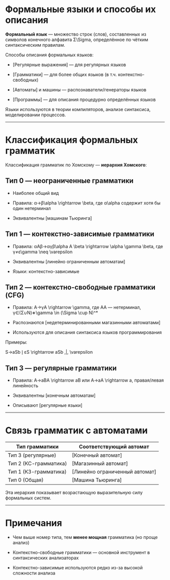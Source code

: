 # Формальные языки и способы их описания

**Формальный язык** — множество строк (слов), составленных из символов конечного алфавита Σ\Sigma, определённое по чётким синтаксическим правилам.

Способы описания формальных языков:

- [Регулярные выражения] — для регулярных языков
    
- [Грамматики] — для более общих языков (в т.ч. контекстно-свободных)
    
- [Автоматы] и машины — распознаватели/генераторы языков
    
- [Программы] — для описания процедурно определённых языков
    

Языки используются в теории компиляторов, анализе синтаксиса, моделировании процессов.

---

# Классификация формальных грамматик

Классификация грамматик по Хомскому — **иерархия Хомского**:

## Тип 0 — неограниченные грамматики

- Наиболее общий вид
    
- Правила: α→β\alpha \rightarrow \beta, где α\alpha содержит хотя бы один нетерминал
    
- Эквивалентны [машинам Тьюринга]
    

## Тип 1 — контекстно-зависимые грамматики

- Правила: αAβ→αγβ\alpha A \beta \rightarrow \alpha \gamma \beta, где γ≠ε\gamma \neq \varepsilon
    
- Эквивалентны [линейно ограниченным автоматам]
    
- Языки: контекстно-зависимые
    

## Тип 2 — контекстно-свободные грамматики (CFG)

- Правила: A→γA \rightarrow \gamma, где AA — нетерминал, γ∈(Σ∪N)∗\gamma \in (\Sigma \cup N)^*
    
- Распознаются [недетерминированными магазинными автоматами]
    
- Используются для описания синтаксиса языков программирования
    

Примеры:

S→aSb ∣ εS \rightarrow aSb \,|\, \varepsilon

## Тип 3 — регулярные грамматики

- Правила: A→aBA \rightarrow aB или A→aA \rightarrow a, правая/левая линейность
    
- Эквивалентны [конечным автоматам]
    
- Описывают [регулярные языки]
    

---

# Связь грамматик с автоматами

|Тип грамматики|Соответствующий автомат|
|---|---|
|Тип 3 (регулярные)|[Конечный автомат]|
|Тип 2 (КС-грамматика)|[Магазинный автомат]|
|Тип 1 (КЗ-грамматика)|[Линейно ограниченный автомат]|
|Тип 0 (Общая)|[Машина Тьюринга]|

Эта иерархия показывает возрастающую выразительную силу формальных систем.

---

# Примечания

- Чем выше номер типа, тем **менее мощная** грамматика (но проще анализ)
    
- Контекстно-свободные грамматики — основной инструмент в синтаксических анализаторах
    
- Контекстно-зависимые используются редко из-за высокой сложности анализа